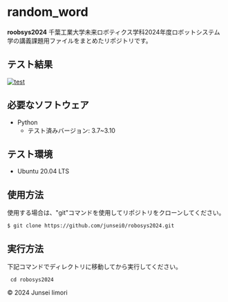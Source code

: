 # random_word
**roobsys2024**
千葉工業大学未来ロボティクス学科2024年度ロボットシステム学の講義課題用ファイルをまとめたリポジトリです。

## テスト結果
[![test](https://github.com/junsei0/robosys2024/actions/workflows/test.yml/badge.svg)](https://github.com/junsei0/robosys2024/actions/workflows/test.yml)

## 必要なソフトウェア
- Python
  - テスト済みバージョン: 3.7~3.10

## テスト環境
- Ubuntu 20.04 LTS

## 使用方法
使用する場合は、"git"コマンドを使用してリポジトリをクローンしてください。
```
$ git clone https://github.com/junsei0/robosys2024.git
```

## 実行方法
下記コマンドでディレクトリに移動してから実行してください。
```
 cd robosys2024
```


© 2024 Junsei Iimori

